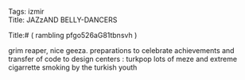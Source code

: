 Tags: izmir  
Title: JAZzAND BELLY-DANCERS  
  
Title:# ( rambling pfgo526aG81tbnsvh )  
  
grim reaper, nice geeza. preparations to celebrate achievements and transfer of code to design centers : turkpop lots of meze and extreme cigarrette smoking by the turkish youth  
